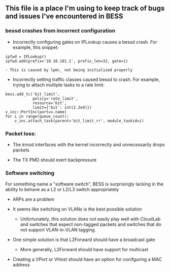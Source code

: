 ## This file is a place I'm using to keep track of bugs and issues I've encountered in BESS

### bessd crashes from incorrect configuration

- Incorrectly configuring gates on IPLookup causes a bessd crash.  For example, this snippet:
```
ipfwd = IPLookup()
ipfwd.add(prefix='10.10.101.1', prefix_len=32, gate=1)
```
    - This is caused by lpm\_ not being initialized properly

- Incorrectly setting traffic classes caused bessd to crash.  For example,
  trying to attach multiple tasks to a rate limit:
```
bess.add_tc('bit_limit',
            policy='rate_limit',
            resource='bit',
            limit={'bit': int(2.2e9)})
v_inc::PortInc(port=v.name)
for i in range(queue_count):
    v_inc.attach_task(parent='bit_limit_rr', module_taskid=i)
```

### Packet loss:

- The kmod interfaces with the kernel incorrectly and unnecessarily drops packets

- The TX PMD should exert backpressure

### Software switching

For something name a "software switch", BESS is surprisingly lacking in the
ability to behave as a L2 or L2/L3 switch appropriately

- ARPs are a problem

- It seems like switching on VLANs is the best possible solution
    - Unfortunately, this solution does not easily play well with CloudLab and
      switches that expect non-tagged packets and switches that do not support
      VLAN-in-VLAN tagging.

- One simple solution is that L2Forward should have a broadcast gate
    - More generally, L2Forward should have support for multicast

- Creating a VPort or VHost should have an option for conifguring a MAC address

